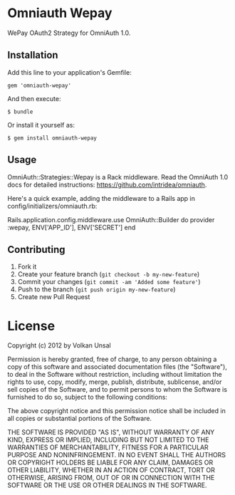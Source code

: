 # Omniauth Wepay

WePay OAuth2 Strategy for OmniAuth 1.0.

## Installation

Add this line to your application's Gemfile:

    gem 'omniauth-wepay'

And then execute:

    $ bundle

Or install it yourself as:

    $ gem install omniauth-wepay

## Usage

OmniAuth::Strategies::Wepay is a Rack middleware. Read the OmniAuth 1.0 docs for detailed instructions: https://github.com/intridea/omniauth.

Here's a quick example, adding the middleware to a Rails app in config/initializers/omniauth.rb:

Rails.application.config.middleware.use OmniAuth::Builder do
  provider :wepay, ENV['APP_ID'], ENV['SECRET']
end




## Contributing

1. Fork it
2. Create your feature branch (`git checkout -b my-new-feature`)
3. Commit your changes (`git commit -am 'Added some feature'`)
4. Push to the branch (`git push origin my-new-feature`)
5. Create new Pull Request


# License

Copyright (c) 2012 by Volkan Unsal

Permission is hereby granted, free of charge, to any person obtaining a copy of this software and associated documentation files (the "Software"), to deal in the Software without restriction, including without limitation the rights to use, copy, modify, merge, publish, distribute, sublicense, and/or sell copies of the Software, and to permit persons to whom the Software is furnished to do so, subject to the following conditions:

The above copyright notice and this permission notice shall be included in all copies or substantial portions of the Software.

THE SOFTWARE IS PROVIDED "AS IS", WITHOUT WARRANTY OF ANY KIND, EXPRESS OR IMPLIED, INCLUDING BUT NOT LIMITED TO THE WARRANTIES OF MERCHANTABILITY, FITNESS FOR A PARTICULAR PURPOSE AND NONINFRINGEMENT. IN NO EVENT SHALL THE AUTHORS OR COPYRIGHT HOLDERS BE LIABLE FOR ANY CLAIM, DAMAGES OR OTHER LIABILITY, WHETHER IN AN ACTION OF CONTRACT, TORT OR OTHERWISE, ARISING FROM, OUT OF OR IN CONNECTION WITH THE SOFTWARE OR THE USE OR OTHER DEALINGS IN THE SOFTWARE.
